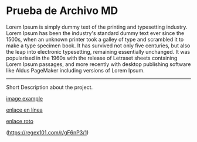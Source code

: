 # Prueba de Archivo MD
Lorem Ipsum is simply dummy text of the printing and typesetting industry. Lorem Ipsum has been the industry's standard dummy text ever since the 1500s, when an unknown printer took a galley of type and scrambled it to make a type specimen book. It has survived not only five centuries, but also the leap into electronic typesetting, remaining essentially unchanged. It was popularised in the 1960s with the release of Letraset sheets containing Lorem Ipsum passages, and more recently with desktop publishing software like Aldus PageMaker including versions of Lorem Ipsum.
***
Short Description about the project.

[image example](https://ejemplo.com)

[enlace en línea](http://www.limni.net)

[enlace roto](http://www.liimni.net)

(https://regex101.com/r/gF6nP3/1)


